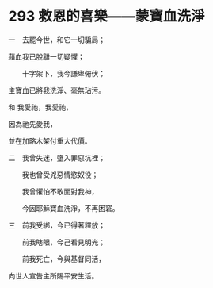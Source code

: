 # 293 救恩的喜樂——蒙寶血洗淨

一　去罷今世，和它一切騙局；

藉血我已脫離一切疑懼；

　　十字架下，我今謙卑俯伏；

主寶血已將我洗淨、毫無玷污。

和 我愛祂，我愛祂，

因為祂先愛我，

並在加略木架付重大代價。

二　我曾失迷，墮入罪惡坑裡；

　　我也曾受兇惡情慾奴役；

　　我曾懼怕不敢面對我神，

　　今因耶穌寶血洗淨，不再困窘。

三　前我受綁，今已得著釋放；

　　前我瞎眼，今己看見明光；

　　前我死亡，今與基督同活，

向世人宣告主所賜平安生活。

